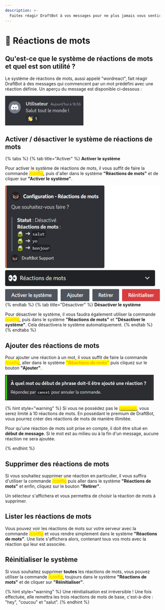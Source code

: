 ```yaml
---
description: >-
  Faites réagir DraftBot à vos messages pour ne plus jamais vous sentir seul. 
---
```


# 👀 Réactions de mots

## Qu'est-ce que le système de réactions de mots et quel est son utilité ? 

Le système de réactions de mots, aussi appelé "wordreact", fait réagir DraftBot à des messages qui commencent par un mot prédéfini avec une réaction définie. Un aperçu du message est disponible ci-dessous :

![Aperçu du système](../.gitbook/assets/wordreact/view_wordreact.jpg)

## Activer / désactiver le système de réactions de mots 

{% tabs %}
{% tab title="Activer" %}
**Activer le système**

Pour activer le système de réactions de mots, il vous suffit de faire la commande <mark style="color:orange;">/config</mark>, puis d'aller dans le système **"Réactions de mots"** et de cliquer sur **"Activer le système"**.

![Aperçu du système](../.gitbook/assets/wordreact/view.png)
{% endtab %}
{% tab title="Désactiver" %}
**Désactiver le système**

Pour désactiver le système, il vous faudra également utiliser la commande <mark style="color:orange;">/config</mark>, puis dans le système **"Réactions de mots"** et **"Désactiver le système"**. Cela désactivera le système automatiquement.
{% endtab %}
{% endtabs %}


## Ajouter des réactions de mots

Pour ajouter une réaction à un mot, il vous suffit de faire la commande <mark style="color:orange;">/config</mark>, aller dans le système <mark style="color:orange;">**"Réactions de mots"**</mark> puis cliquez sur le bouton **"Ajouter"**.


![Aperçu du message](../.gitbook/assets/wordreact/question.png)


{% hint style="warning" %}
Si vous ne possédez pas le [<mark style="color:orange;">premium</mark>](https://draftbot.fr/premium), vous serez limité à 10 réactions de mots. En possédant le premium de DraftBot, vous pourrez créer des réactions de mots de manière illimitée. 

Pour qu'une réaction de mots soit prise en compte, il doit être situé en **début de message**. Si le mot est au milieu ou à la fin d'un message, aucune réaction ne sera ajoutée.

{% endhint %}


## Supprimer des réactions de mots

Si vous souhaitez supprimer une réaction en particulier, il vous suffira d'utiliser la commande <mark style="color:orange;">/config</mark> puis aller dans le système **"Réactions de mots"** et enfin, cliquez sur le bouton **"Retirer"**.

Un sélecteur s'affichera et vous permettra de choisir la réaction de mots à supprimer.


## Lister les réactions de mots

Vous pouvez voir les réactions de mots sur votre serveur avec la commande <mark style="color:orange;">/config</mark> et vous rendre simplement dans le système **"Réactions de mots"**.
Une liste s'affichera alors, contenant tous vos mots avec la réaction qui leur est associée.


## Réinitialiser le système

Si vous souhaitez supprimer **toutes** les réactions de mots, vous pouvez utiliser la commande <mark style="color:orange;">/config</mark>, toujours dans le système **"Réactions de mots"** et de cliquer sur **"Réinitialiser"**.

{% hint style="warning" %}
Une réinitialisation est irréversible ! Une fois effectuée, elle remettra les trois réactions de mots de base, c'est-à-dire : "hey", "coucou" et "salut".
{% endhint %}